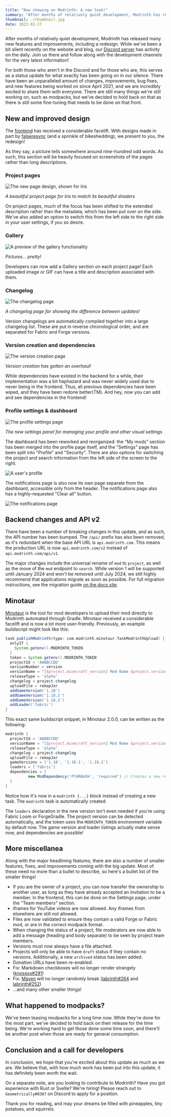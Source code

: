 ```yaml
---
title: "Now showing on Modrinth: A new look!"
summary: "After months of relatively quiet development, Modrinth has released many new features and improvements, including a redesign. Read on to learn more!"
thumbnail: ./thumbnail.jpg
date: 2022-02-27
---
```


After months of relatively quiet development, Modrinth has released many new features and improvements, including a redesign. While we've been a bit silent recently on the website and blog, our [Discord server][Discord] has activity on the daily. Join us there and follow along with the development channels for the very latest information!

For both those who aren't in the Discord and for those who are, this serves as a status update for what exactly has been going on in our silence. There have been an unparalleled amount of changes, improvements, bug fixes, and new features being worked on since April 2021, and we are incredibly excited to share them with everyone. There are still many things we're still working on, such as modpacks, but we've decided to hold back on that as there is still some fine-tuning that needs to be done on that front.

## New and improved design

The [frontend](https://github.com/modrinth/knossos) has received a considerable facelift. With designs made in part by [falseresync](https://modrinth.com/user/falseresync) (and a sprinkle of bikeshedding), we present to you, the redesign!

As they say, a picture tells somewhere around nine-hundred odd words. As such, this section will be heavily focused on screenshots of the pages rather than long descriptions.

### Project pages

![The new page design, shown for Iris](./iris.jpg)

_A beautiful project page for Iris to match its beautiful shaders_

On project pages, much of the focus has been shifted to the extended description rather than the metadata, which has been put over on the side. We've also added an option to switch this from the left side to the right side in your user settings, if you so desire.

### Gallery

![A preview of the gallery functionality](./consistency.jpg)

_Pictures... pretty!_

Developers can now add a Gallery section on each project page! Each uploaded image or GIF can have a title and description associated with them.

### Changelog

![The changelog page](./adorn.jpg)

_A changelog page for showing the difference between updates!_

Version changelogs are automatically compiled together into a large changelog list. These are put in reverse chronological order, and are separated for Fabric and Forge versions.

### Version creation and dependencies

![The version creation page](./version-creation.jpg)

_Version creation has gotten an overhaul!_

While dependencies have existed in the backend for a while, their implementation was a bit haphazard and was never widely used due to never being in the frontend. Thus, all previous dependencies have been wiped, and they have been redone better(TM). And hey, now you can add and see dependencies in the frontend!

### Profile settings & dashboard

![The profile settings page](./profile-settings.jpg)

_The new settings panel for managing your profile and other visual settings_

The dashboard has been reworked and reorganized: the "My mods" section has been merged into the profile page itself, and the "Settings" page has been split into "Profile" and "Security". There are also options for switching the project and search information from the left side of the screen to the right.

![A user's profile](./jellysquid.jpg)

The notifications page is also now its own page separate from the dashboard, accessible only from the header. The notifications page also has a highly-requested "Clear all" button.

![The notifications page](./notifications.jpg)

## Backend changes and API v2

There have been a number of breaking changes in this update, and as such, the API number has been bumped. The `/api/` prefix has also been removed, as it's redundant when the base API URL is `api.modrinth.com`. This means the production URL is now `api.modrinth.com/v2` instead of `api.modrinth.com/api/v1`.

The major changes include the universal rename of `mod` to `project`, as well as the move of the `mod` endpoint to `search`. While version 1 will be supported until January 2024 and won't be removed until July 2024, we still highly recommend that applications migrate as soon as possible. For full migration instructions, see the migration guide [on the docs site](https://docs.modrinth.com/docs/migrations/v1-to-v2/).

## Minotaur

[Minotaur](https://github.com/modrinth/minotaur) is the tool for mod developers to upload their mod directly to Modrinth automated through Gradle. Minotaur received a considerable facelift and is now a lot more user-friendly. Previously, an example buildscript might look like this:

```groovy
task publishModrinth(type: com.modrinth.minotaur.TaskModrinthUpload) {
  onlyIf {
    System.getenv().MODRINTH_TOKEN
  }
  token = System.getenv().MODRINTH_TOKEN
  projectId = 'AABBCCDD'
  versionNumber = version
  versionName = "[$project.minecraft_version] Mod Name $project.version"
  releaseType = 'alpha'
  changelog = project.changelog
  uploadFile = remapJar
  addGameVersion('1.18')
  addGameVersion('1.18.1')
  addGameVersion('1.18.2')
  addLoader('fabric')
}
```

This exact same buildscript snippet, in Minotaur 2.0.0, can be written as the following:

```groovy
modrinth {
  projectId = 'AABBCCDD'
  versionName = "[$project.minecraft_version] Mod Name $project.version"
  releaseType = 'alpha'
  changelog = project.changelog
  uploadFile = remapJar
  gameVersions = ['1.18', '1.18.1', '1.18.2']
  loaders = ['fabric']
  dependencies = [
          new ModDependency('P7dR8mSH', 'required') // Creates a new required dependency on Fabric API
  ]
}
```

Notice how it's now in a `modrinth {...}` block instead of creating a new task. The `modrinth` task is automatically created.

The `loaders` declaration in the new version isn't even needed if you're using Fabric Loom or ForgeGradle. The project version can be detected automatically, and the token uses the `MODRINTH_TOKEN` environment variable by default now. The game version and loader listings actually make sense now, and dependencies are possible!

## More miscellanea

Along with the major headlining features, there are also a number of smaller features, fixes, and improvements coming with the big update. Most of these need no more than a bullet to describe, so here's a bullet list of the smaller things!

- If you are the owner of a project, you can now transfer the ownership to another user, as long as they have already accepted an invitation to be a member. In the frontend, this can be done on the Settings page, under the "Team members" section.
- iframes for YouTube videos are now allowed. Any iframes from elsewhere are still not allowed.
- Files are now validated to ensure they contain a valid Forge or Fabric mod, or are in the correct modpack format.
- When changing the status of a project, file moderators are now able to add a message (heading and body separate) to be seen by project team members.
- Versions must now always have a file attached.
- Projects will only be able to have `draft` status if they contain no versions. Additionally, a new `archived` status has been added.
- Donation URLs have been re-enabled.
- Fix: Markdown checkboxes will no longer render strangely ([knossos#291](https://github.com/modrinth/knossos/pull/291))
- Fix: [Maven](https://docs.modrinth.com/docs/tutorials/maven/) will no longer randomly break ([labrinth#264](https://github.com/modrinth/labrinth/pull/264) and [labrinth#252](https://github.com/modrinth/labrinth/pull/252))
- ...and many other smaller things!

## What happened to modpacks?

We've been teasing modpacks for a long time now. While they're done for the most part, we've decided to hold back on their release for the time being. We're working hard to get those done some time soon, and there'll be another post when those are ready for general consumption.

## Conclusion and a call for developers

In conclusion, we hope that you're excited about this update as much as we are. We believe that, with how much work has been put into this update, it has definitely been worth the wait.

On a separate note, are you looking to contribute to Modrinth? Have you got experience with Rust or Svelte? We're hiring! Please reach out to `Geometrically#8387` on Discord to apply for a position.

Thank you for reading, and may your dreams be filled with pineapples, tiny potatoes, and squirrels.

[Discord]: https://discord.gg/EUHuJHt
